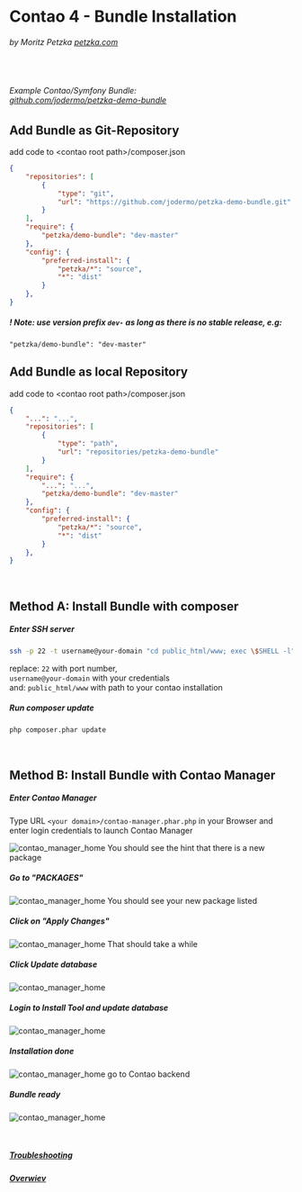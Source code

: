 # Contao 4 - Bundle Installation
###### by Moritz Petzka [petzka.com](https://petzka.com) 

<br>

###### Example Contao/Symfony Bundle: <br> [github.com/jodermo/petzka-demo-bundle](https://github.com/jodermo/petzka-demo-bundle)



## Add Bundle as Git-Repository<br>
add code to \<contao root path\>/composer.json
```json
{
    "repositories": [
        {
            "type": "git",
            "url": "https://github.com/jodermo/petzka-demo-bundle.git"
        }
    ],
    "require": {
        "petzka/demo-bundle": "dev-master"
    },
    "config": {
        "preferred-install": {
            "petzka/*": "source",
            "*": "dist"
        }
    },
}
```

##### ! Note: use version prefix `dev-` as long as there is no stable release, e.g:
    "petzka/demo-bundle": "dev-master"

## Add Bundle as local Repository<br>
add code to \<contao root path\>/composer.json
```json
{
    "...": "...",
    "repositories": [
        {
            "type": "path",
            "url": "repositories/petzka-demo-bundle"
        }
    ],
    "require": {
        "...": "...",
        "petzka/demo-bundle": "dev-master"
    },
    "config": {
        "preferred-install": {
            "petzka/*": "source",
            "*": "dist"
        }
    },
}
```

<br>

## Method A: Install Bundle with composer

##### Enter SSH server
```bash
ssh -p 22 -t username@your-domain "cd public_html/www; exec \$SHELL -l"
```
replace: `22` with port number, <br>
`username@your-domain` with your credentials <br>
and: `public_html/www` with path to your contao installation


##### Run composer update

```bash
php composer.phar update
```

<br>

## Method B: Install Bundle with Contao Manager

##### Enter Contao Manager
Type URL `<your domain>/contao-manager.phar.php` in your Browser and enter login credentials to launch Contao Manager

![contao_manager_home](../screenshots/contao_manager_package_new.jpg)
You should see the hint that there is a new package

##### Go to "PACKAGES"
![contao_manager_home](../screenshots/contao_manager_package_added.jpg)
You should see your new package listed

##### Click on "Apply Changes"
![contao_manager_home](../screenshots/contao_manager_package_install.jpg)
That should take a while

##### Click Update database
![contao_manager_home](../screenshots/contao_manager_packages_update_database.jpg)

##### Login to Install Tool and update database
![contao_manager_home](../screenshots/contao_manager_package_install_database.jpg)

##### Installation done
![contao_manager_home](../screenshots/contao_manager_package_install_database_done.jpg)
go to Contao backend

##### Bundle ready
![contao_manager_home](../screenshots/contao_manager_package_ready.jpg)

<br>

##### [Troubleshooting](../troubleshooting/README.md)
##### [Overwiev](../..//README.md)

